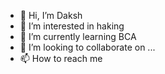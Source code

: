 - 👋 Hi, I’m Daksh
- 👀 I’m interested in haking
- 🌱 I’m currently learning BCA
- 💞️ I’m looking to collaborate on ...
- 📫 How to reach me 

<!---
Deadlyjoker18/Deadlyjoker18 is a ✨ special ✨ repository because its `README.md` (this file) appears on your GitHub profile.
You can click the Preview link to take a look at your changes.
--->
